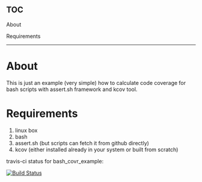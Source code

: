 TOC
---


About

Requirements

----

About
=====

This is just an example (very simple) how to calculate code coverage for bash scripts with assert.sh framework and kcov tool.

Requirements
============

1. linux box
2. bash
3. assert.sh (but scripts can fetch it from github directly)
4. kcov (either installed already in your system or built from scratch)


travis-ci status for bash_covr_example:

[![Build Status](https://travis-ci.org/brand0m/bash_covr_example.png?branch=master)](https://travis-ci.org/brand0m/bash_covr_example)

